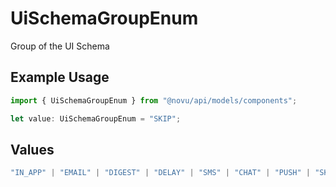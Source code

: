 # UiSchemaGroupEnum

Group of the UI Schema

## Example Usage

```typescript
import { UiSchemaGroupEnum } from "@novu/api/models/components";

let value: UiSchemaGroupEnum = "SKIP";
```

## Values

```typescript
"IN_APP" | "EMAIL" | "DIGEST" | "DELAY" | "SMS" | "CHAT" | "PUSH" | "SKIP" | "LAYOUT"
```